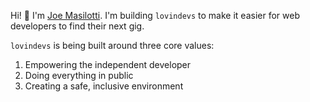 Hi! 👋 I'm [Joe Masilotti](https://masilotti.com). I'm building `lovindevs` to make it easier for web developers to find their next gig.

`lovindevs` is being built around three core values:

1. Empowering the independent developer
1. Doing everything in public
1. Creating a safe, inclusive environment
